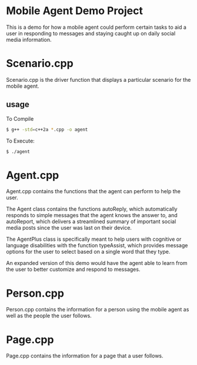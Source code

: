 # Mobile Agent Demo Project

This is a demo for how a mobile agent could perform certain tasks to aid a user in responding to messages and staying caught up on daily social media information.

# Scenario.cpp

Scenario.cpp is the driver function that displays a particular scenario for the mobile agent.

## usage

To Compile
```bash
$ g++ -std=c++2a *.cpp -o agent
```

To Execute:
```bash
$ ./agent
```

# Agent.cpp

Agent.cpp contains the functions that the agent can perform to help the user.

The Agent class contains the functions autoReply, which automatically responds to simple messages that the agent knows the answer to, and autoReport, which delivers a streamlined summary of important social media posts since the user was last on their device.

The AgentPlus class is specifically meant to help users with cognitive or language disabilities with the function typeAssist, which provides message options for the user to select based on a single word that they type.

An expanded version of this demo would have the agent able to learn from the user to better customize and respond to messages. 

# Person.cpp

Person.cpp contains the information for a person using the mobile agent as well as the people the user follows.

# Page.cpp

Page.cpp contains the information for a page that a user follows.
